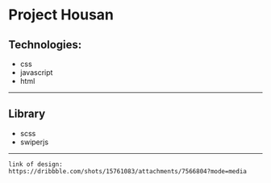 # Project Housan
## Technologies:
* css
* javascript
* html

---
## Library
* scss
* swiperjs
---

    link of design: https://dribbble.com/shots/15761083/attachments/7566804?mode=media
